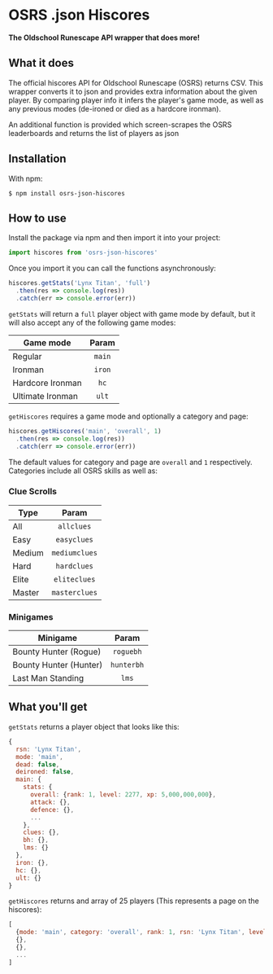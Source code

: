 # OSRS .json Hiscores
**The Oldschool Runescape API wrapper that does more!**
## What it does
The official hiscores API for Oldschool Runescape (OSRS) returns CSV.
This wrapper converts it to json and provides extra information about the given player. By comparing player info it infers the player's game mode, as well as any previous modes (de-ironed or died as a hardcore ironman).

An additional function is provided which screen-scrapes the OSRS leaderboards and returns the list of players as json
## Installation
With npm:
```
$ npm install osrs-json-hiscores
```
## How to use
Install the package via npm and then import it into your project:
```javascript
import hiscores from 'osrs-json-hiscores'
```
Once you import it you can call the functions asynchronously:
```javascript
hiscores.getStats('Lynx Titan', 'full')
  .then(res => console.log(res))
  .catch(err => console.error(err))
```
`getStats` will return a `full` player object with game mode by default, but it will also accept any of the following game modes:

Game mode | Param
--- | :-:
Regular | `main`
Ironman | `iron`
Hardcore Ironman | `hc`
Ultimate Ironman | `ult`

`getHiscores` requires a game mode and optionally a category and page:
```javascript
hiscores.getHiscores('main', 'overall', 1)
  .then(res => console.log(res))
  .catch(err => console.error(err))
```
The default values for category and page are `overall` and `1` respectively.
Categories include all OSRS skills as well as:
### Clue Scrolls

Type | Param
--- | :-:
All | `allclues`
Easy | `easyclues`
Medium | `mediumclues`
Hard | `hardclues`
Elite | `eliteclues`
Master | `masterclues`

### Minigames

Minigame | Param
--- | :-:
Bounty Hunter (Rogue) | `roguebh`
Bounty Hunter (Hunter) | `hunterbh`
Last Man Standing | `lms`

## What you'll get

`getStats` returns a player object that looks like this:

```javascript
{
  rsn: 'Lynx Titan',
  mode: 'main',
  dead: false,
  deironed: false,
  main: {
    stats: {
      overall: {rank: 1, level: 2277, xp: 5,000,000,000},
      attack: {},
      defence: {},
      ...
    },
    clues: {},
    bh: {},
    lms: {}
  },
  iron: {},
  hc: {},
  ult: {}
}
```

`getHiscores` returns and array of 25 players (This represents a page on the hiscores):

```javascript
[
  {mode: 'main', category: 'overall', rank: 1, rsn: 'Lynx Titan', level: 2277, xp: 5,000,000,000},
  {},
  {},
  ...
]
```